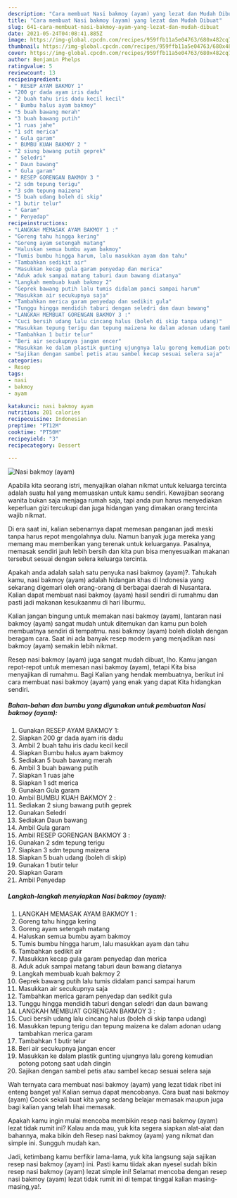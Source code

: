 ```yaml
---
description: "Cara membuat Nasi bakmoy (ayam) yang lezat dan Mudah Dibuat"
title: "Cara membuat Nasi bakmoy (ayam) yang lezat dan Mudah Dibuat"
slug: 641-cara-membuat-nasi-bakmoy-ayam-yang-lezat-dan-mudah-dibuat
date: 2021-05-24T04:08:41.885Z
image: https://img-global.cpcdn.com/recipes/959ffb11a5e04763/680x482cq70/nasi-bakmoy-ayam-foto-resep-utama.jpg
thumbnail: https://img-global.cpcdn.com/recipes/959ffb11a5e04763/680x482cq70/nasi-bakmoy-ayam-foto-resep-utama.jpg
cover: https://img-global.cpcdn.com/recipes/959ffb11a5e04763/680x482cq70/nasi-bakmoy-ayam-foto-resep-utama.jpg
author: Benjamin Phelps
ratingvalue: 5
reviewcount: 13
recipeingredient:
- " RESEP AYAM BAKMOY 1"
- "200 gr dada ayam iris dadu"
- "2 buah tahu iris dadu kecil kecil"
- " Bumbu halus ayam bakmoy"
- "5 buah bawang merah"
- "3 buah bawang putih"
- "1 ruas jahe"
- "1 sdt merica"
- " Gula garam"
- " BUMBU KUAH BAKMOY 2 "
- "2 siung bawang putih geprek"
- " Seledri"
- " Daun bawang"
- " Gula garam"
- " RESEP GORENGAN BAKMOY 3 "
- "2 sdm tepung terigu"
- "3 sdm tepung maizena"
- "5 buah udang boleh di skip"
- "1 butir telur"
- " Garam"
- " Penyedap"
recipeinstructions:
- "LANGKAH MEMASAK AYAM BAKMOY 1 :"
- "Goreng tahu hingga kering"
- "Goreng ayam setengah matang"
- "Haluskan semua bumbu ayam bakmoy"
- "Tumis bumbu hingga harum, lalu masukkan ayam dan tahu"
- "Tambahkan sedikit air"
- "Masukkan kecap gula garam penyedap dan merica"
- "Aduk aduk sampai matang taburi daun bawang diatanya"
- "Langkah membuab kuah bakmoy 2"
- "Geprek bawang putih lalu tumis didalam panci sampai harum"
- "Masukkan air secukupnya saja"
- "Tambahkan merica garam penyedap dan sedikit gula"
- "Tunggu hingga mendidih taburi dengan seledri dan daun bawang"
- "LANGKAH MEMBUAT GORENGAN BAKMOY 3 :"
- "Cuci bersih udang lalu cincang halus (boleh di skip tanpa udang)"
- "Masukkan tepung terigu dan tepung maizena ke dalam adonan udang tambahkan merica garam"
- "Tambahkan 1 butir telur"
- "Beri air secukupnya jangan encer"
- "Masukkan ke dalam plastik gunting ujungnya lalu goreng kemudian potong potong saat udah dingin"
- "Sajikan dengan sambel petis atau sambel kecap sesuai selera saja"
categories:
- Resep
tags:
- nasi
- bakmoy
- ayam

katakunci: nasi bakmoy ayam 
nutrition: 201 calories
recipecuisine: Indonesian
preptime: "PT12M"
cooktime: "PT50M"
recipeyield: "3"
recipecategory: Dessert

---
```



![Nasi bakmoy (ayam)](https://img-global.cpcdn.com/recipes/959ffb11a5e04763/680x482cq70/nasi-bakmoy-ayam-foto-resep-utama.jpg)

Apabila kita seorang istri, menyajikan olahan nikmat untuk keluarga tercinta adalah suatu hal yang memuaskan untuk kamu sendiri. Kewajiban seorang  wanita bukan saja menjaga rumah saja, tapi anda pun harus menyediakan keperluan gizi tercukupi dan juga hidangan yang dimakan orang tercinta wajib nikmat.

Di era  saat ini, kalian sebenarnya dapat memesan panganan jadi meski tanpa harus repot mengolahnya dulu. Namun banyak juga mereka yang memang mau memberikan yang terenak untuk keluarganya. Pasalnya, memasak sendiri jauh lebih bersih dan kita pun bisa menyesuaikan makanan tersebut sesuai dengan selera keluarga tercinta. 



Apakah anda adalah salah satu penyuka nasi bakmoy (ayam)?. Tahukah kamu, nasi bakmoy (ayam) adalah hidangan khas di Indonesia yang sekarang digemari oleh orang-orang di berbagai daerah di Nusantara. Kalian dapat membuat nasi bakmoy (ayam) hasil sendiri di rumahmu dan pasti jadi makanan kesukaanmu di hari liburmu.

Kalian jangan bingung untuk memakan nasi bakmoy (ayam), lantaran nasi bakmoy (ayam) sangat mudah untuk ditemukan dan kamu pun boleh membuatnya sendiri di tempatmu. nasi bakmoy (ayam) boleh diolah dengan beragam cara. Saat ini ada banyak resep modern yang menjadikan nasi bakmoy (ayam) semakin lebih nikmat.

Resep nasi bakmoy (ayam) juga sangat mudah dibuat, lho. Kamu jangan repot-repot untuk memesan nasi bakmoy (ayam), tetapi Kita bisa menyajikan di rumahmu. Bagi Kalian yang hendak membuatnya, berikut ini cara membuat nasi bakmoy (ayam) yang enak yang dapat Kita hidangkan sendiri.

<!--inarticleads1-->

##### Bahan-bahan dan bumbu yang digunakan untuk pembuatan Nasi bakmoy (ayam):

1. Gunakan  RESEP AYAM BAKMOY 1:
1. Siapkan 200 gr dada ayam iris dadu
1. Ambil 2 buah tahu iris dadu kecil kecil
1. Siapkan  Bumbu halus ayam bakmoy
1. Sediakan 5 buah bawang merah
1. Ambil 3 buah bawang putih
1. Siapkan 1 ruas jahe
1. Siapkan 1 sdt merica
1. Gunakan  Gula garam
1. Ambil  BUMBU KUAH BAKMOY 2 :
1. Sediakan 2 siung bawang putih geprek
1. Gunakan  Seledri
1. Sediakan  Daun bawang
1. Ambil  Gula garam
1. Ambil  RESEP GORENGAN BAKMOY 3 :
1. Gunakan 2 sdm tepung terigu
1. Siapkan 3 sdm tepung maizena
1. Siapkan 5 buah udang (boleh di skip)
1. Gunakan 1 butir telur
1. Siapkan  Garam
1. Ambil  Penyedap




<!--inarticleads2-->

##### Langkah-langkah menyiapkan Nasi bakmoy (ayam):

1. LANGKAH MEMASAK AYAM BAKMOY 1 :
1. Goreng tahu hingga kering
1. Goreng ayam setengah matang
1. Haluskan semua bumbu ayam bakmoy
1. Tumis bumbu hingga harum, lalu masukkan ayam dan tahu
1. Tambahkan sedikit air
1. Masukkan kecap gula garam penyedap dan merica
1. Aduk aduk sampai matang taburi daun bawang diatanya
1. Langkah membuab kuah bakmoy 2
1. Geprek bawang putih lalu tumis didalam panci sampai harum
1. Masukkan air secukupnya saja
1. Tambahkan merica garam penyedap dan sedikit gula
1. Tunggu hingga mendidih taburi dengan seledri dan daun bawang
1. LANGKAH MEMBUAT GORENGAN BAKMOY 3 :
1. Cuci bersih udang lalu cincang halus (boleh di skip tanpa udang)
1. Masukkan tepung terigu dan tepung maizena ke dalam adonan udang tambahkan merica garam
1. Tambahkan 1 butir telur
1. Beri air secukupnya jangan encer
1. Masukkan ke dalam plastik gunting ujungnya lalu goreng kemudian potong potong saat udah dingin
1. Sajikan dengan sambel petis atau sambel kecap sesuai selera saja




Wah ternyata cara membuat nasi bakmoy (ayam) yang lezat tidak ribet ini enteng banget ya! Kalian semua dapat mencobanya. Cara buat nasi bakmoy (ayam) Cocok sekali buat kita yang sedang belajar memasak maupun juga bagi kalian yang telah lihai memasak.

Apakah kamu ingin mulai mencoba membikin resep nasi bakmoy (ayam) lezat tidak rumit ini? Kalau anda mau, yuk kita segera siapkan alat-alat dan bahannya, maka bikin deh Resep nasi bakmoy (ayam) yang nikmat dan simple ini. Sungguh mudah kan. 

Jadi, ketimbang kamu berfikir lama-lama, yuk kita langsung saja sajikan resep nasi bakmoy (ayam) ini. Pasti kamu tiidak akan nyesel sudah bikin resep nasi bakmoy (ayam) lezat simple ini! Selamat mencoba dengan resep nasi bakmoy (ayam) lezat tidak rumit ini di tempat tinggal kalian masing-masing,ya!.

